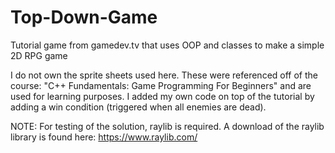 # Top-Down-Game
Tutorial game from gamedev.tv that uses OOP and classes to make a simple 2D RPG game

I do not own the sprite sheets used here. These were referenced off of the course: "C++ Fundamentals: Game Programming For Beginners" and are used for learning purposes.
I added my own code on top of the tutorial by adding a win condition (triggered when all enemies are dead).

NOTE: For testing of the solution, raylib is required. A download of the raylib library is found here: https://www.raylib.com/
